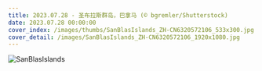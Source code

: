 ```yaml
---
title: 2023.07.28 - 圣布拉斯群岛，巴拿马 (© bgremler/Shutterstock)
date: 2023.07.28 00:00:00
cover_index: /images/thumbs/SanBlasIslands_ZH-CN6320572106_533x300.jpg
cover_detail: /images/SanBlasIslands_ZH-CN6320572106_1920x1080.jpg
---
```


![SanBlasIslands](/images/SanBlasIslands_ZH-CN6320572106_1920x1080.jpg)
